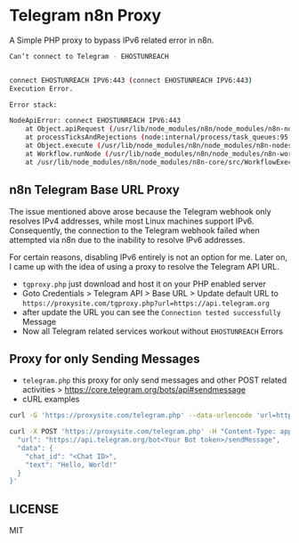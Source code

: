 # Telegram n8n Proxy

A Simple PHP proxy to bypass IPv6 related error in n8n.

```sh
Can’t connect to Telegram - EHOSTUNREACH
```

```sh

connect EHOSTUNREACH IPV6:443 (connect EHOSTUNREACH IPV6:443)
Execution Error.

Error stack:

NodeApiError: connect EHOSTUNREACH IPV6:443
    at Object.apiRequest (/usr/lib/node_modules/n8n/node_modules/n8n-nodes-base/nodes/Telegram/GenericFunctions.ts:179:9)
    at processTicksAndRejections (node:internal/process/task_queues:95:5)
    at Object.execute (/usr/lib/node_modules/n8n/node_modules/n8n-nodes-base/nodes/Telegram/Telegram.node.ts:2003:21)
    at Workflow.runNode (/usr/lib/node_modules/n8n/node_modules/n8n-workflow/src/Workflow.ts:1269:19)
    at /usr/lib/node_modules/n8n/node_modules/n8n-core/src/WorkflowExecute.ts:952:29

```

## n8n Telegram Base URL Proxy

The issue mentioned above arose because the Telegram webhook only resolves IPv4 addresses, while most Linux machines support IPv6. Consequently, the connection to the Telegram webhook failed when attempted via n8n due to the inability to resolve IPv6 addresses.  

For certain reasons, disabling IPv6 entirely is not an option for me. Later on, I came up with the idea of using a proxy to resolve the Telegram API URL.  

- `tgproxy.php` just download and host it on your PHP enabled server
- Goto Credentials > Telegram API > Base URL > Update default URL to  `https://proxysite.com/tgproxy.php?url=https://api.telegram.org`  
- after update the URL you can see the `Connection tested successfully` Message
- Now all Telegram related services workout without `EHOSTUNREACH` Errors

## Proxy for only Sending Messages

- `telegram.php` this proxy for only send messages and other POST related activities > <https://core.telegram.org/bots/api#sendmessage>
- cURL examples

```sh
curl -G 'https://proxysite.com/telegram.php' --data-urlencode 'url=https://api.telegram.org/bot<Your Bot token>/sendMessage?chat_id=<Chat ID>&text=Hello%2C%20World!'
```

```sh
curl -X POST 'https://proxysite.com/telegram.php' -H "Content-Type: application/json" -d '{
  "url": "https://api.telegram.org/bot<Your Bot token>/sendMessage",
  "data": {
    "chat_id": "<Chat ID>",
    "text": "Hello, World!"
  }
}'
```

## LICENSE

MIT
